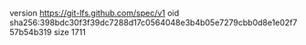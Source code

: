 version https://git-lfs.github.com/spec/v1
oid sha256:398bdc30f3f39dc7288d17c0564048e3b4b05e7279cbb0d8e1e02f757b54b319
size 1711
